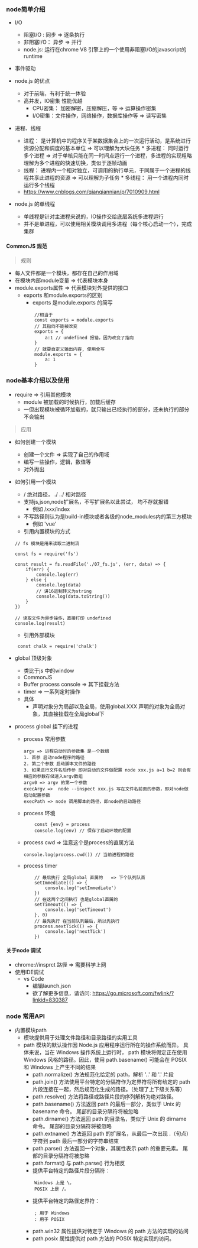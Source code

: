 ### node简单介绍

+ I/O
    - 阻塞I/O : 同步 => 逐条执行
    - 非阻塞I/O： 异步 => 并行
    - node.js: 运行在chrome V8 引擎上的一个使用非阻塞I/O的javascript的runtime

+ 事件驱动

+ node.js 的优点
    - 对于前端，有利于统一体验
    - 高并发，IO密集 性能优越
        * CPU密集： 加密解密，压缩解压，等 => 运算操作密集
        * I/O密集：文件操作，网络操作，数据库操作等  => 读写密集
+ 进程、线程
    - 进程： 是计算机中的程序关于某数据集合上的一次运行活动，是系统进行资源分配和调度的基本单位 => 可以理解为大块任务
            * 多进程： 同时运行多个进程 => 对于单核只能在同一时间点运行一个进程，多进程的实现粗略理解为多个进程的快速切换，类似于逐帧动画
    - 线程： 进程内一个相对独立，可调用的执行单元，于同属于一个进程的线程共享此进程的资源 => 可以理解为子任务
            * 多线程： 用一个进程内同时运行多个线程
    - https://www.cnblogs.com/qianqiannian/p/7010909.html
+ node.js 的单线程
    - 单线程是针对主进程来说的，IO操作交给底层系统多进程运行
    - 并不是单进程，可以使用相关模块调用多进程（每个核心启动一个），完成集群

#### CommonJS 规范
> 规则
+ 每人文件都是一个模块，都存在自己的作用域
+ 在模块内部module变量 => 代表模块本身
+ module.exports属性 => 代表模块对外提供的接口
    - exports 和module.exports的区别
        * exports 是module.exports 的简写
        ```
            //相当于
            const exports = module.exports
            // 其指向不能被改变
            exports = {
                a:1 // undefined 报错，因为改变了指向
            }
            // 就要自定义输出内容, 使用全写
            module.exports = {
                a: 1
            }
      
        ```
### node基本介绍以及使用

+ require => 引用其他模块
    - module 被加载的时候执行，加载后缓存
    - 一但出现模块被循环加载的，就只输出已经执行的部分，还未执行的部分不会输出
> 应用
+ 如何创建一个模块
    - 创建一个文件 => 实现了自己的作用域
    - 编写一些操作，逻辑，数值等
    - 对外抛出
+ 如何引用一个模块
    - / 绝对路径， ./ ../ 相对路径
    - 支持js,json,node扩展名，不写扩展名以此尝试， 均不存就报错
        * 例如 /xxx/index
    - 不写路径则认为是build-in模块或者各级的node_modules内的第三方模块
        * 例如 'vue'
    - 引用内置模块的方式

    ```
    // fs 模块是用来读取二进制流

    const fs = require('fs')

    const result = fs.readFile('./07_fs.js', (err, data) => {
        if(err) {
            console.log(err)
        } else {
            console.log(data)
            // 讲16进制转义为string
            console.log(data.toString())
        }
    })

    // 读取文件为异步操作，直接打印 undefined
    console.log(result)

    ```
    - 引用外部模块
    ```
     const chalk = require('chalk')
    ```
+ global 顶级对象
    - 类比于js 中的window
    - CommonJS
    - Buffer process console  => 其下挂载方法
    - timer => 一系列定时操作
    - 具体
        * 声明对象分为局部以及全局，使用global.XXX 声明的对象为全局对象，其直接挂载在全局global下
+ process  global 挂下的进程
    - process 常用参数 
        ```
        argv => 进程启动时的参数集 是一个数组
        1. 首参 启动node程序的路径
        2. 第二个参数 启动脚本文件的路径
        3. 如果进行文件名后传参 即对启动的文件做配置 node xxx.js a=1 b=2 则会有相应的参数存储进入argv数组
        argv0 => argv 的第一个参数 
        execArgv =>  node --inspect xxx.js 写在文件名前面的参数，即对node做启动配置参数
        execPath => node 调用脚本的路径，即node的启动路径
        ```
    - process 环境
        ```
            const {env} = process
            console.log(env) // 保存了启动环境的配置
        ```
    - process cwd => 注意这个是process的直属方法
        ```
        console.log(process.cwd()) // 当前进程的路径
        ```
    - process timer
        ```
            // 最后执行 全局global 直属的   => 下个队列队首
            setImmediate(() => {
                console.log('setImmediate')
            })
            // 在这两个之间执行 也是global直属的
            setTimeout(() => {
                console.log('setTimeout')
            }, 0)
            // 最先执行 在当前队列最后，所以先执行
            process.nextTick(() => {
                console.log('nextTick')
            })
        ```
#### 关于node 调试

+ chrome://insprct 路径  => 需要科学上网
+ 使用IDE调试
    - vs Code
        * 编辑launch.json
        * 欲了解更多信息，请访问: https://go.microsoft.com/fwlink/?linkid=830387


### node 常用API

+ 内置模块path
    - 模块提供用于处理文件路径和目录路径的实用工具
    - path 模块的默认操作因 Node.js 应用程序运行所在的操作系统而异。 具体来说，当在 Windows 操作系统上运行时， path 模块将假定正在使用 Windows 风格的路径。因此，使用 path.basename() 可能会在 POSIX 和 Windows 上产生不同的结果
        * path.normalize() 方法规范化给定的 path，解析 '..' 和 '.' 片段
        * path.join() 方法使用平台特定的分隔符作为定界符将所有给定的 path 片段连接在一起，然后规范化生成的路径。（处理了上下级关系等）
        * path.resolve() 方法将路径或路径片段的序列解析为绝对路径。
        * path.basename() 方法返回 path 的最后一部分，类似于 Unix 的 basename 命令。 尾部的目录分隔符将被忽略
        * path.dirname() 方法返回 path 的目录名，类似于 Unix 的 dirname 命令。 尾部的目录分隔符将被忽略
        * path.extname() 方法返回 path 的扩展名，从最后一次出现 .（句点）字符到 path 最后一部分的字符串结束
        * path.parse() 方法返回一个对象，其属性表示 path 的重要元素。 尾部的目录分隔符将被忽略
        * path.format() 与 path.parse() 行为相反
        * 提供平台特定的路径片段分隔符：
        ```
            Windows 上是 \。
            POSIX 上是 /。
        ```
        * 提供平台特定的路径定界符：
        ```
            ; 用于 Windows
            : 用于 POSIX
        ```
        * path.win32 属性提供对特定于 Windows 的 path 方法的实现的访问
        * path.posix 属性提供对 path 方法的 POSIX 特定实现的访问。
